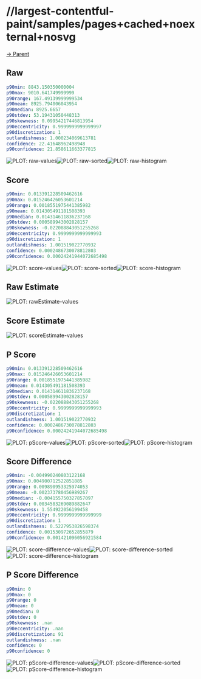 
# //largest-contentful-paint/samples/pages+cached+noexternal+nosvg

[→ Parent](../..)


## Raw


```yaml
p90min: 8843.150350000004
p90max: 9010.641749999999
p90range: 167.49139999999534
p90mean: 8925.794006043954
p90median: 8925.6657
p90stdev: 53.19431050448313
p90skewness: 0.09954217446813954
p90eccentricity: 0.9999999999999997
p90discretization: 1
outlandishness: 1.000234069613781
confidence: 22.41648962498948
p90confidence: 21.858611663377815

```

![PLOT: raw-values](./raw/values.svg)![PLOT: raw-sorted](./raw/sorted.svg)![PLOT: raw-histogram](./raw/histogram.svg)
## Score


```yaml
p90min: 0.013391228509462616
p90max: 0.015246426053601214
p90range: 0.0018551975441385982
p90mean: 0.014305491181508393
p90median: 0.014314611836237168
p90stdev: 0.000589943002828157
p90skewness: -0.022088843051255268
p90eccentricity: 0.9999999999999993
p90discretization: 1
outlandishness: 1.001519022770932
confidence: 0.0002486730078812803
p90confidence: 0.00024241944072685498

```

![PLOT: score-values](./score/values.svg)![PLOT: score-sorted](./score/sorted.svg)![PLOT: score-histogram](./score/histogram.svg)
## Raw Estimate

![PLOT: rawEstimate-values](./rawEstimate/values.svg)
## Score Estimate

![PLOT: scoreEstimate-values](./scoreEstimate/values.svg)
## P Score


```yaml
p90min: 0.013391228509462616
p90max: 0.015246426053601214
p90range: 0.0018551975441385982
p90mean: 0.014305491181508393
p90median: 0.014314611836237168
p90stdev: 0.000589943002828157
p90skewness: -0.022088843051255268
p90eccentricity: 0.9999999999999993
p90discretization: 1
outlandishness: 1.001519022770932
confidence: 0.0002486730078812803
p90confidence: 0.00024241944072685498

```

![PLOT: pScore-values](./pScore/values.svg)![PLOT: pScore-sorted](./pScore/sorted.svg)![PLOT: pScore-histogram](./pScore/histogram.svg)
## Score Difference


```yaml
p90min: -0.004990240803122168
p90max: 0.004900712522851885
p90range: 0.009890953325974053
p90mean: -0.002373780456989267
p90median: -0.004155750327857097
p90stdev: 0.0034583269089882647
p90skewness: 1.554922056199458
p90eccentricity: 0.9999999999999999
p90discretization: 1
outlandishness: 0.5227953826598374
confidence: 0.001530972652855879
p90confidence: 0.001421096056921584

```

![PLOT: score-difference-values](./score-difference/values.svg)![PLOT: score-difference-sorted](./score-difference/sorted.svg)![PLOT: score-difference-histogram](./score-difference/histogram.svg)
## P Score Difference


```yaml
p90min: 0
p90max: 0
p90range: 0
p90mean: 0
p90median: 0
p90stdev: 0
p90skewness: .nan
p90eccentricity: .nan
p90discretization: 91
outlandishness: .nan
confidence: 0
p90confidence: 0

```

![PLOT: pScore-difference-values](./pScore-difference/values.svg)![PLOT: pScore-difference-sorted](./pScore-difference/sorted.svg)![PLOT: pScore-difference-histogram](./pScore-difference/histogram.svg)